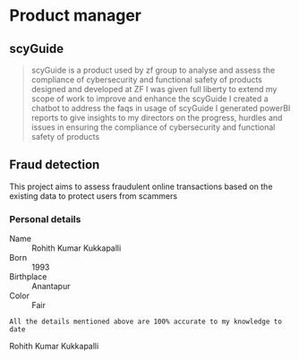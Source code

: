 
# Product manager 

## scyGuide

> scyGuide is a product used by zf group to analyse and assess the compliance of cybersecurity and functional safety of products designed and developed at ZF
> I was given full liberty to extend my scope of work to improve and enhance the scyGuide
> I created a chatbot to address the faqs in usage of scyGuide
> I generated powerBI reports to give insights to my directors on the progress, hurdles and issues in ensuring the compliance of cybersecurity and functional safety of products   
>

## Fraud detection 

This project aims to assess fraudulent online transactions based on the existing data to protect users from scammers




### Personal details

<dl>
<dt>Name</dt>
<dd>Rohith Kumar Kukkapalli</dd>
<dt>Born</dt>
<dd>1993</dd>
<dt>Birthplace</dt>
<dd>Anantapur</dd>
<dt>Color</dt>
<dd>Fair</dd>
</dl>

```
All the details mentioned above are 100% accurate to my knowledge to date 
```


Rohith Kumar Kukkapalli 

